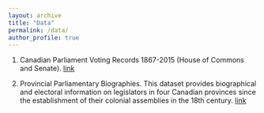 ```yaml
---
layout: archive
title: "Data"
permalink: /data/
author_profile: true
---
```


1. Canadian Parliament Voting Records 1867-2015 (House of Commons and Senate). [link](https://github.com/jf-godbout/data)

2. Provincial Parliamentary Biographies. This dataset provides biographical and electoral information on legislators in four Canadian provinces since the establishment of their colonial assemblies in the 18th century. [link](https://dataverse.harvard.edu/dataset.xhtml?persistentId=doi:10.7910/DVN/LZPEFQ)

